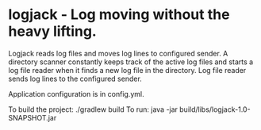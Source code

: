 # logjack - Log moving without the heavy lifting. 

Logjack reads log files and moves log lines to configured sender. A directory scanner constantly keeps track of the active log files and starts a log file reader when it finds a new log file in the directory. Log file reader sends log lines to the configured sender. 

Application configuration is in config.yml. 

To build the project: ./gradlew build
To run: java -jar build/libs/logjack-1.0-SNAPSHOT.jar

